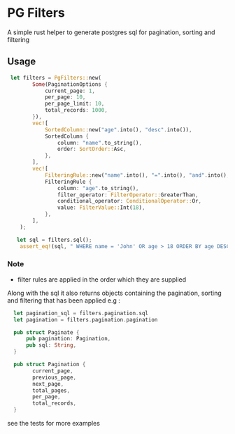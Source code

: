 # PG Filters

A simple rust helper to generate postgres sql for pagination, sorting and filtering

## Usage

```rust
 let filters = PgFilters::new(
        Some(PaginationOptions {
            current_page: 1,
            per_page: 10,
            per_page_limit: 10,
            total_records: 1000,
        }),
        vec![
            SortedColumn::new("age".into(), "desc".into()),
            SortedColumn {
                column: "name".to_string(),
                order: SortOrder::Asc,
            },
        ],
        vec![
            FilteringRule::new("name".into(), "=".into(), "and".into(), "John".into()),
            FilteringRule {
                column: "age".to_string(),
                filter_operator: FilterOperator::GreaterThan,
                conditional_operator: ConditionalOperator::Or,
                value: FilterValue::Int(18),
            },
        ],
    );

   let sql = filters.sql();
    assert_eq!(sql, " WHERE name = 'John' OR age > 18 ORDER BY age DESC, name ASC LIMIT 10 OFFSET 0");
```

### Note

* filter rules are applied in the order which they are supplied


Along with the sql it also returns objects containing the pagination, sorting and filtering that has been applied e.g :

```rust
  let pagination_sql = filters.pagination.sql
  let pagination = filters.pagination.pagination

  pub struct Paginate {
      pub pagination: Pagination,
      pub sql: String,
  }

  pub struct Pagination {
        current_page,
        previous_page,
        next_page,
        total_pages,
        per_page,
        total_records,
  }
```

see the tests for more examples